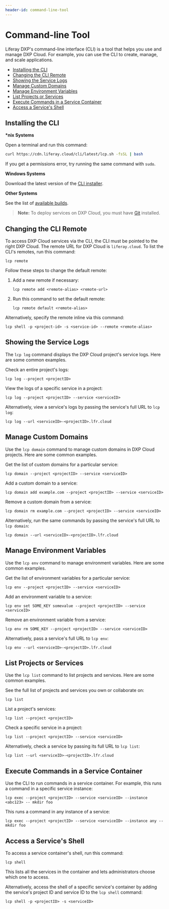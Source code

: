 ```yaml
---
header-id: command-line-tool
---
```


# Command-line Tool

Liferay DXP's command-line interface (CLI) is a tool that helps you use and 
manage DXP Cloud. For example, you can use the CLI to create, manage, and scale 
applications. 

* [Installing the CLI](#installing-the-cli)
* [Changing the CLI Remote](#changing-the-cli-remote)
* [Showing the Service Logs](#showing-the-service-logs)
* [Manage Custom Domains](#manage-custom-domains)
* [Manage Environment Variables](#manage-environment-variables)
* [List Projects or Services](#list-projects-or-services)
* [Execute Commands in a Service Container](#execute-commands-in-a-service-container)
* [Access a Service's Shell](#access-a-services-shell)

## Installing the CLI

**\*nix Systems**

Open a terminal and run this command: 

```bash
curl https://cdn.liferay.cloud/cli/latest/lcp.sh -fsSL | bash
```

If you get a permissions error, try running the same command with `sudo`. 

**Windows Systems**

Download the latest version of the 
[CLI installer](https://cdn.wedeploy.com/cli/latest/we-installer-windows-amd64.msi). 

**Other Systems**

See the list of 
[available builds](https://dl.equinox.io/wedeploy/we/stable). 

> **Note:** To deploy services on DXP Cloud, you must have 
> [Git](https://git-scm.com/) 
> installed. 

## Changing the CLI Remote

To access DXP Cloud services via the CLI, the CLI must be pointed to the right 
DXP Cloud. The remote URL for DXP Cloud is `liferay.cloud`. To list the CLI's 
remotes, run this command: 

```shell
lcp remote
```

Follow these steps to change the default remote: 

1. Add a new remote if necessary: 

    ```shell
    lcp remote add <remote-alias> <remote-url>
    ```

1. Run this command to set the default remote: 

    ```shell
    lcp remote default <remote-alias>
    ```

Alternatively, specify the remote inline via this command: 

```shell
lcp shell -p <project-id> -s <service-id> --remote <remote-alias>
```

## Showing the Service Logs

The `lcp log` command displays the DXP Cloud project's service logs. Here are 
some common examples. 

Check an entire project's logs: 

```shell
lcp log --project <projectID>
```

View the logs of a specific service in a project: 

```shell
lcp log --project <projectID> --service <serviceID>
```

Alternatively, view a service's logs by passing the service's full URL to 
`lcp log`: 

```shell
lcp log --url <serviceID>-<projectID>.lfr.cloud
```

## Manage Custom Domains

Use the `lcp domain` command to manage custom domains in DXP Cloud projects. 
Here are some common examples. 

Get the list of custom domains for a particular service: 

```shell
lcp domain --project <projectID> --service <serviceID>
```

Add a custom domain to a service: 

```shell
lcp domain add example.com --project <projectID> --service <serviceID>
```

Remove a custom domain from a service:

```shell
lcp domain rm example.com --project <projectID> --service <serviceID>
```

Alternatively, run the same commands by passing the service's full URL to 
`lcp domain`: 

```shell
lcp domain --url <serviceID>-<projectID>.lfr.cloud
```

## Manage Environment Variables

Use the `lcp env` command to manage environment variables. Here are some common 
examples. 

Get the list of environment variables for a particular service: 

```shell
lcp env --project <projectID> --service <serviceID>
```

Add an environment variable to a service: 

```shell
lcp env set SOME_KEY somevalue --project <projectID> --service <serviceID>
```

Remove an environment variable from a service: 

```shell
lcp env rm SOME_KEY --project <projectID> --service <serviceID>
```

Alternatively, pass a service's full URL to `lcp env`: 

```shell
lcp env --url <serviceID>-<projectID>.lfr.cloud
```

## List Projects or Services

Use the `lcp list` command to list projects and services. Here are some common 
examples. 

See the full list of projects and services you own or collaborate on: 

```shell
lcp list
```

List a project's services: 

```shell
lcp list --project <projectID>
```

Check a specific service in a project: 

```shell
lcp list --project <projectID> --service <serviceID>
```

Alternatively, check a service by passing its full URL to `lcp list`: 

```shell
lcp list --url <serviceID>-<projectID>.lfr.cloud
```

## Execute Commands in a Service Container

Use the CLI to run commands in a service container. For example, this runs a 
command in a specific service instance: 

```shell
lcp exec --project <projectID> --service <serviceID> --instance <abc123> -- mkdir foo
```

This runs a command in any instance of a service: 

```shell
lcp exec --project <projectID> --service <serviceID> --instance any -- mkdir foo
```

## Access a Service's Shell

To access a service container's shell, run this command: 

```shell
lcp shell
```

This lists all the services in the container and lets administrators choose 
which one to access. 

Alternatively, access the shell of a specific service's container by adding the 
service's project ID and service ID to the `lcp shell` command: 

```shell
lcp shell -p <projectID> -s <serviceID>
```
